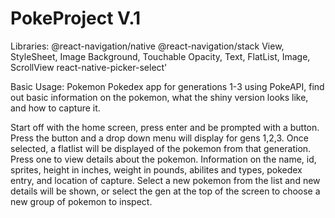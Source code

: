 # PokeProject V.1

Libraries: 
    @react-navigation/native
    @react-navigation/stack
    View, StyleSheet, Image Background, Touchable Opacity, Text, FlatList, Image, ScrollView
    react-native-picker-select'

Basic Usage:
    Pokemon Pokedex app for generations 1-3 using PokeAPI, find out basic information on the pokemon, what the shiny version looks like,
    and how to capture it.

 Start off with the home screen, press enter and be prompted with a button. Press the button and a drop down menu will display for gens 1,2,3.
 Once selected, a flatlist will be displayed of the pokemon from that generation. Press one to view details about the pokemon.
 Information on the name, id, sprites, height in inches, weight in pounds, abilites and types, pokedex entry, and location of capture.
 Select a new pokemon from the list and new details will be shown, or select the gen at the top of the screen to choose a new group of pokemon to inspect.   
    
